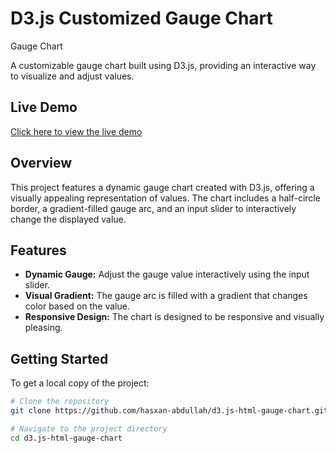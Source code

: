# D3.js Customized Gauge Chart

Gauge Chart

A customizable gauge chart built using D3.js, providing an interactive way to visualize and adjust values.

## Live Demo

[Click here to view the live demo](https://hasxan-abdullah.github.io/d3jsGaugeChart/)

## Overview

This project features a dynamic gauge chart created with D3.js, offering a visually appealing representation of values. The chart includes a half-circle border, a gradient-filled gauge arc, and an input slider to interactively change the displayed value.

## Features

- **Dynamic Gauge:** Adjust the gauge value interactively using the input slider.
- **Visual Gradient:** The gauge arc is filled with a gradient that changes color based on the value.
- **Responsive Design:** The chart is designed to be responsive and visually pleasing.

## Getting Started

To get a local copy of the project:

```bash
# Clone the repository
git clone https://github.com/hasxan-abdullah/d3.js-html-gauge-chart.git

# Navigate to the project directory
cd d3.js-html-gauge-chart
